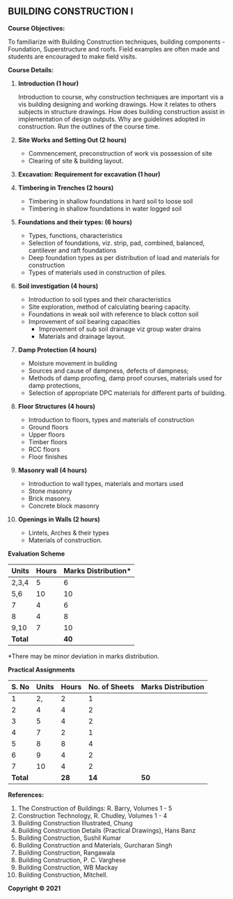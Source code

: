 ## BUILDING CONSTRUCTION I

**Course Objectives:**

To familiarize with Building Construction techniques, building components - Foundation, Superstructure and roofs. Field examples are often made and students are encouraged to make field visits.

**Course Details:**

1. **Introduction (1 hour)**

   Introduction to course, why construction techniques are important vis a vis building designing and working drawings. How it relates to others subjects in structure drawings. How does building construction assist in implementation of design outputs. Why are guidelines adopted in construction. Run the outlines of the course time.

2. **Site Works and Setting Out (2 hours)**

   * Commencement, preconstruction of work vis possession of site
   * Clearing of site & building layout.

3. **Excavation: Requirement for excavation (1 hour)**

4. **Timbering in Trenches (2 hours)**

   * Timbering in shallow foundations in hard soil to loose soil
   * Timbering in shallow foundations in water logged soil

5. **Foundations and their types: (6 hours)**

   * Types, functions, characteristics
   * Selection of foundations, viz. strip, pad, combined, balanced, cantilever and raft foundations
   * Deep foundation types as per distribution of load and materials for construction
   * Types of materials used in construction of piles.

6. **Soil investigation (4 hours)**

   * Introduction to soil types and their characteristics
   * Site exploration, method of calculating bearing capacity.
   * Foundations in weak soil with reference to black cotton soil
   * Improvement of soil bearing capacities
      * Improvement of sub soil drainage viz group water drains
      * Materials and drainage layout.

7. **Damp Protection (4 hours)**

   * Moisture movement in building
   * Sources and cause of dampness, defects of dampness;
   * Methods of damp proofing, damp proof courses, materials used for damp protections,
   * Selection of appropriate DPC materials for different parts of building.

8. **Floor Structures (4 hours)**

   * Introduction to floors, types and materials of construction
   * Ground floors
   * Upper floors
   * Timber floors
   * RCC floors
   * Floor finishes

9. **Masonry wall (4 hours)**

   * Introduction to wall types, materials and mortars used
   * Stone masonry
   * Brick masonry.
   * Concrete block masonry

10. **Openings in Walls (2 hours)**

    * Lintels, Arches & their types
    * Materials of construction.

**Evaluation Scheme**

| Units | Hours | Marks Distribution* |
|---|---|---|
| 2,3,4 | 5 | 6 |
| 5,6 | 10 | 10 |
| 7 | 4 | 6 |
| 8 | 4 | 8 |
| 9,10 | 7 | 10 |
| **Total** |  | **40** |

*There may be minor deviation in marks distribution.

**Practical Assignments**

| S. No | Units | Hours | No. of Sheets | Marks Distribution |
|---|---|---|---|---|
| 1 | 2, | 2 | 1 |  |
| 2 | 4 | 4 | 2 |  |
| 3 | 5 | 4 | 2 |  |
| 4 | 7 | 2 | 1 |  |
| 5 | 8 | 8 | 4 |  |
| 6 | 9 | 4 | 2 |  |
| 7 | 10 | 4 | 2 |  |
| **Total** |  | **28** | **14** | **50** |

**References:**

1. The Construction of Buildings: R. Barry, Volumes 1 - 5
2. Construction Technology, R. Chudley, Volumes 1 - 4
3. Building Construction Illustrated, Chung
4. Building Construction Details (Practical Drawings), Hans Banz
5. Building Construction, Sushil Kumar
6. Building Construction and Materials, Gurcharan Singh
7. Building Construction, Rangawala
8. Building Construction, P. C. Varghese
9. Building Construction, WB Mackay
10. Building Construction, Mitchell.

**Copyright © 2021** 
